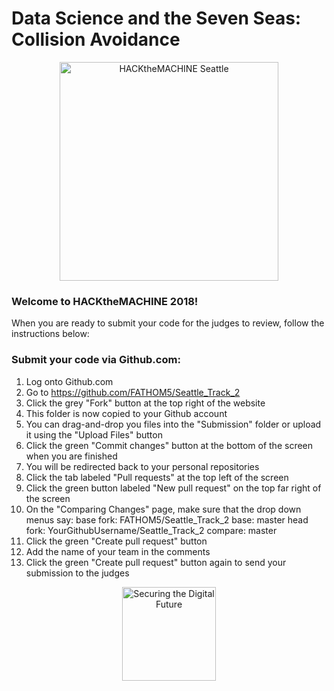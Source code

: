 # Data Science and the Seven Seas: Collision Avoidance

<p align="center">
  <img src="https://static1.squarespace.com/static/596d24cd4402430bb863ffad/t/5b41e62603ce641f98f2e3cd/1536741696061/?format=1500w" width="350" title="HACKtheMACHINE Seattle">
</p>

### Welcome to HACKtheMACHINE 2018!
When you are ready to submit your code for the judges to review, follow the instructions below:

### Submit your code via Github.com:
1. Log onto Github.com
2. Go to https://github.com/FATHOM5/Seattle_Track_2
3. Click the grey "Fork" button at the top right of the website
4. This folder is now copied to your Github account
5. You can drag-and-drop you files into the "Submission" folder or upload it using the "Upload Files" button
6. Click the green "Commit changes" button at the bottom of the screen when you are finished
7. You will be redirected back to your personal repositories
8. Click the tab labeled "Pull requests" at the top left of the screen
9. Click the green button labeled "New pull request" on the top far right of the screen
10. On the "Comparing Changes" page, make sure that the drop down menus say:
  base fork: FATHOM5/Seattle_Track_2
  base: master
  head fork: YourGithubUsername/Seattle_Track_2
  compare: master
11. Click the green "Create pull request" button
12. Add the name of your team in the comments
13. Click the green "Create pull request" button again to send your submission to the judges




<p align="center">
  <a href="https://fathom5.co">
  <img src="https://static.wixstatic.com/media/3d35e8_2d9eb95a4abe4869afafbf51d29038dc~mv2.png/v1/fill/w_288,h_60,al_c,usm_0.66_1.00_0.01/3d35e8_2d9eb95a4abe4869afafbf51d29038dc~mv2.png" width="150" title="Securing the Digital Future">
  </a>
</p>
